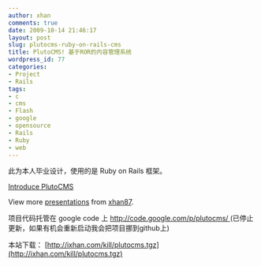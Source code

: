 ```yaml
---
author: xhan
comments: true
date: 2009-10-14 21:46:17
layout: post
slug: plutocms-ruby-on-rails-cms
title: PlutoCMS! 基于ROR的内容管理系统
wordpress_id: 77
categories:
- Project
- Rails
tags:
- c
- cms
- Flash
- google
- opensource
- Rails
- Ruby
- web
---
```


此为本人毕业设计，使用的是 Ruby on Rails 框架。


[Introduce PlutoCMS](http://www.slideshare.net/xhan87/introduce-plutocms)


View more [presentations](http://www.slideshare.net/) from [xhan87](http://www.slideshare.net/xhan87).





项目代码托管在 google code 上 [http://code.google.com/p/plutocms/
](http://code.google.com/p/plutocms/) (已停止更新，如果有机会重新启动我会把项目挪到github上)

本站下载： [http://ixhan.com/kill/plutocms.tgz](http://ixhan.com/kill/plutocms.tgz)
